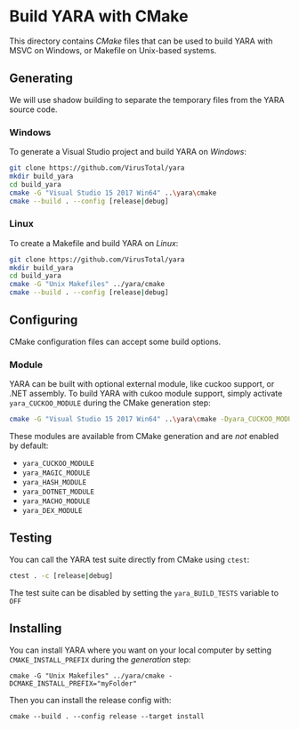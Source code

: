 # Build YARA with CMake

This directory contains *CMake* files that can be used to build YARA with MSVC on Windows, or Makefile on Unix-based systems.

## Generating

We will use shadow building to separate the temporary files from the YARA source code.

### Windows
To generate a Visual Studio project and build YARA on _Windows_:

```bash
git clone https://github.com/VirusTotal/yara
mkdir build_yara
cd build_yara
cmake -G "Visual Studio 15 2017 Win64" ..\yara\cmake
cmake --build . --config [release|debug]
```

### Linux
To create a Makefile and build YARA on _Linux_:

```bash
git clone https://github.com/VirusTotal/yara
mkdir build_yara
cd build_yara
cmake -G "Unix Makefiles" ../yara/cmake
cmake --build . --config [release|debug]
```

## Configuring

CMake configuration files can accept some build options.

### Module

YARA can be built with optional external module, like cuckoo support, or .NET assembly.
To build YARA with cukoo module support, simply activate `yara_CUCKOO_MODULE` during the CMake generation step:

```bash
cmake -G "Visual Studio 15 2017 Win64" ..\yara\cmake -Dyara_CUCKOO_MODULE=ON
```

These modules are available from CMake generation and are *not* enabled by default:

* `yara_CUCKOO_MODULE`
* `yara_MAGIC_MODULE`
* `yara_HASH_MODULE`
* `yara_DOTNET_MODULE`
* `yara_MACHO_MODULE`
* `yara_DEX_MODULE`

## Testing

You can call the YARA test suite directly from CMake using `ctest`:

```bash
ctest . -c [release|debug]
```

The test suite can be disabled by setting the `yara_BUILD_TESTS` variable to `OFF`

## Installing

You can install YARA where you want on your local computer by setting `CMAKE_INSTALL_PREFIX` during the *generation* step:

```
cmake -G "Unix Makefiles" ../yara/cmake -DCMAKE_INSTALL_PREFIX="myFolder"
``` 

Then you can install the release config with:

```
cmake --build . --config release --target install
```

